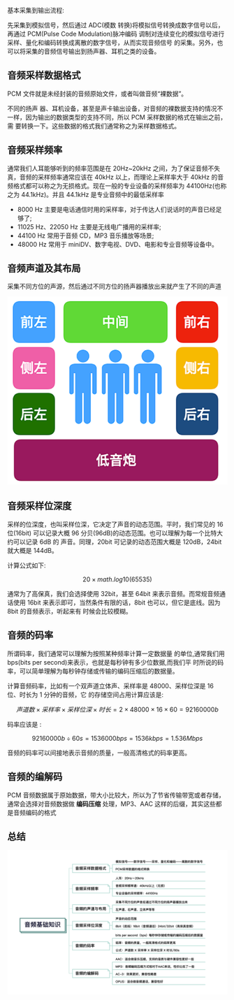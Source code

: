 基本采集到输出流程:

先采集到模拟信号，然后通过 ADC(模数 转换)将模拟信号转换成数字信号以后，再通过 PCM(Pulse Code Modulation)脉冲编码 调制对连续变化的模拟信号进行采样、量化和编码转换成离散的数字信号，从而实现音频信号 的采集。另外，也可以将采集的音频信号输出到扬声器、耳机之类的设备。

## 音频采样数据格式

PCM 文件就是未经封装的音频原始文件，或者叫做音频“裸数据”。

不同的扬声 器、耳机设备，甚至是声卡输出设备，对音频的裸数据支持的情况不一样，因为输出的数据类型的支持不同，所以 PCM 采样数据的格式在输出之前，需 要转换一下。这些数据的格式我们通常称之为采样数据格式。

## 音频采样频率

通常我们人耳能够听到的频率范围是在 20Hz~20kHz 之间，为了保证音频不失真，音频的采样频率通常应该在 40kHz 以上，而理论上采样率大于 40kHz 的音 频格式都可以称之为无损格式。现在一般的专业设备的采样频率为 44100Hz(也称之为 44.1kHz)。并且 44.1kHz 是专业音频中的最低采样率

- 8000 Hz 主要是电话通信时用的采样率，对于传达人们说话时的声音已经足够了;
- 11025 Hz、22050 Hz 主要是无线电广播用的采样率;
- 44100 Hz 常用于音频 CD，MP3 音乐播放等场景;
- 48000 Hz 常用于 miniDV、数字电视、DVD、电影和专业音频等设备中。

## 音频声道及其布局

采集不同方位的声源，然后通过不同方位的扬声器播放出来就产生了不同的声道

![](https://raw.githubusercontent.com/mikaelzero/ImageSource/main/uPic/YtIGDp.png)

## 音频采样位深度

采样的位深度，也叫采样位深，它决定了声音的动态范围。平时，我们常见的 16 位(16bit) 可以记录大概 96 分贝(96dB)的动态范围。也可以理解为每一个比特大约可以记录 6dB 的 声音。同理，20bit 可记录的动态范围大概是 120dB，24bit 就大概是 144dB。

计算公式如下:

$$
20\times math.log10(65535)
$$

通常为了高保真，我们会选择使用 32bit，甚至 64bit 来表示音频。而常规音频通话使用 16bit 来表示即可，当然条件有限的话，8bit 也可以，但它是底线。因为 8bit 的音频表示，听起来有 时候会比较模糊。

## 音频的码率

所谓码率，我们通常可以理解为按照某种频率计算一定数据量 的单位,通常我们用 bps(bits per second)来表示，也就是每秒钟有多少位数据,而我们平 时所说的码率，可以简单理解为每秒钟存储或传输的编码压缩后的数据量。

计算音频码率，比如有一个双声道立体声、采样率是 48000、采样位深是 16 位、时长为 1 分钟的音频，它 的存储空间占用计算应该是:

$$
声道数 × 采样率 × 采样位深 × 时长 = 2 × 48000 × 16 × 60 = 92160000b
$$

码率应该是 :

$$
92160000b ÷ 60s = 1536000bps = 1536kbps = 1.536Mbps
$$

音频的码率可以间接地表示音频的质量，一般高清格式的码率更高。

## 音频的编解码

PCM 音频数据属于原始数据，带大小比较大，所以为了节省传输带宽或者存储，通常会选择对音频数据做 **编码压缩** 处理，MP3、AAC 这样的后缀，其实这些都是音频编码的格式

## 总结

![](https://raw.githubusercontent.com/mikaelzero/ImageSource/main/uPic/qT32P2.png)
